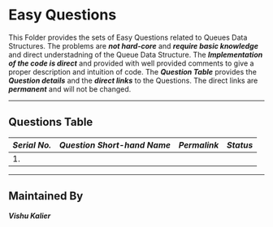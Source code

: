 

# Easy Questions

  This Folder provides the sets of Easy Questions related to Queues Data Structures. The problems are ***not hard-core*** and ***require basic knowledge*** and
  direct understadning of the Queue Data Structure. The ***Implementation of the code is direct*** and provided with well provided comments to give a proper description
  and intuition of code. The ***Question Table*** provides the ***Question details*** and the ***direct links*** to the Questions. The direct links are ***permanent***
  and will not be changed.

------

## Questions Table

| <b><i>Serial No. | <b><i>Question Short-hand Name | <b><i>Permalink | ***Status*** |
|-|-|-|-|
| 1. | | |

-------

## Maintained By
<b><i> Vishu Kalier
